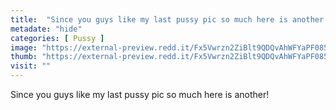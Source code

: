 ```yaml
---
title:  "Since you guys like my last pussy pic so much here is another!"
metadate: "hide"
categories: [ Pussy ]
image: "https://external-preview.redd.it/Fx5Vwrzn2ZiBlt9QDQvAhWFYaPF085cfshX35b_v-uM.jpg?auto=webp&s=3d658fbe65998d70c758bb7fdea8837fcb120f9b"
thumb: "https://external-preview.redd.it/Fx5Vwrzn2ZiBlt9QDQvAhWFYaPF085cfshX35b_v-uM.jpg?width=1080&crop=smart&auto=webp&s=88e386c862a58351d16829569632ed12b0028910"
visit: ""
---
```

Since you guys like my last pussy pic so much here is another!
